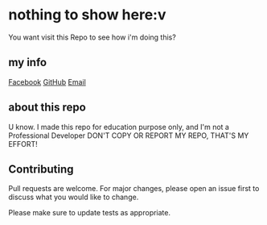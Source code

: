 # nothing to show here:v
You want visit this Repo to see how i'm doing this?

## my info
[Facebook](https://pip.pypa.io/en/stable/) 
[GitHub](https://github.com/PhamHung1278/)
[Email](phamhung12078@gmail.com/)

## about this repo
U know. I made this repo for education purpose only, and I'm not a Professional Developer
DON'T COPY OR REPORT MY REPO, THAT'S MY EFFORT!

## Contributing
Pull requests are welcome. For major changes, please open an issue first
to discuss what you would like to change.

Please make sure to update tests as appropriate.
